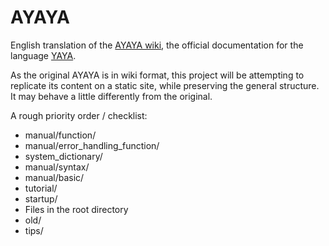 # AYAYA
English translation of the [AYAYA wiki](https://emily.shillest.net/ayaya/index.php), the official documentation for the language [YAYA](https://github.com/YAYA-shiori).

As the original AYAYA is in wiki format, this project will be attempting to replicate its content on a static site, while preserving the general structure. It may behave a little differently from the original.

A rough priority order / checklist:

- manual/function/
- manual/error_handling_function/
- system_dictionary/
- manual/syntax/
- manual/basic/
- tutorial/
- startup/
- Files in the root directory
- old/
- tips/
